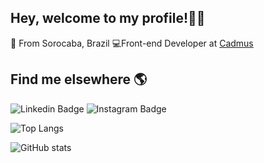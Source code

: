## Hey, welcome to my profile!👋🏾
📍 From Sorocaba, Brazil
💻Front-end Developer at  [Cadmus](https://www.cadmus.com.br/)



## Find me elsewhere  🌎

![Linkedin Badge](https://img.shields.io/badge/-LinkedIn-blue?style=flat-square&logo=Linkedin&logoColor=white&link=https://www.linkedin.com/in/danielcrubens)
![Instagram Badge](https://img.shields.io/badge/-Instagram-black?style=flat-square&logo=Instagram&logoColor=white&link=https://www.instagram.com/danielcrubens/)

![Top Langs](https://github-readme-stats.vercel.app/api/top-langs/?username=danielcrubens&theme=dracula)

![GitHub stats](https://github-readme-stats.vercel.app/api?username=danielcrubens&show_icons=true&theme=dracula)
